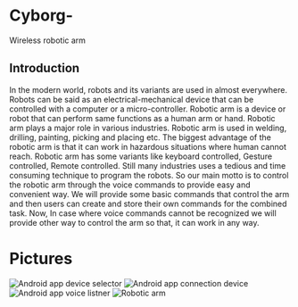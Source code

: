 # Cyborg-
Wireless robotic arm

##  Introduction 
In the modern world, robots and its variants are used in almost everywhere. Robots can be said as an electrical-mechanical device that can be controlled with a computer or a micro-controller. Robotic arm is a device or robot that can perform same functions as a human arm or hand. Robotic arm plays a major role in various industries. Robotic arm is used in welding, drilling, painting, picking and placing etc.
The biggest advantage of the robotic arm is that it can work in hazardous situations where human cannot reach. Robotic arm has some variants like keyboard controlled, Gesture controlled, Remote controlled. Still many industries uses a tedious and time consuming technique to program the robots. So our main motto is to control the robotic arm through the voice commands to provide easy and convenient way. We will provide some basic commands that control the arm and then users can create and store their own commands for the combined task. Now, In case where voice commands cannot be recognized we will provide other way to control the arm so that, it can work in any way.

# Pictures
![Android app device selector](https://github.com/luaardev/Cyborg-/blob/master/ss1.jpg)
![Android app connection device](https://github.com/luaardev/Cyborg-/blob/master/ss2.png)
![Android app voice listner](https://github.com/luaardev/Cyborg-/blob/master/ss3.png)
![Robotic arm](https://github.com/luaardev/Cyborg-/blob/master/ss4.png)
